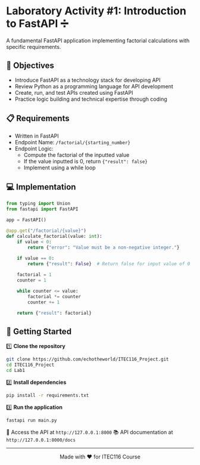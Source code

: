 # Laboratory Activity #1: Introduction to FastAPI ➗

A fundamental FastAPI application implementing factorial calculations with specific requirements.

## 🎯 Objectives

- Introduce FastAPI as a technology stack for developing API
- Review Python as a programming language for API development
- Create, run, and test APIs created using FastAPI
- Practice logic building and technical expertise through coding

## 📋 Requirements

- Written in FastAPI
- Endpoint Name: `/factorial/{starting_number}`
- Endpoint Logic:
  - Compute the factorial of the inputted value
  - If the value inputted is 0, return `{"result": false}`
  - Implement using a while loop

## 💻 Implementation

```python
from typing import Union
from fastapi import FastAPI

app = FastAPI()

@app.get("/factorial/{value}")
def calculate_factorial(value: int):
    if value < 0:
        return {"error": "Value must be a non-negative integer."}
    
    if value == 0:
        return {"result": False}  # Return false for input value of 0

    factorial = 1
    counter = 1

    while counter <= value:
        factorial *= counter
        counter += 1

    return {"result": factorial}
```

## 🚀 Getting Started

1️⃣ **Clone the repository**
```bash
git clone https://github.com/echotheworld/ITEC116_Project.git
cd ITEC116_Project
cd Lab1
```

2️⃣ **Install dependencies**
```bash
pip install -r requirements.txt
```

3️⃣ **Run the application**
```bash
fastapi run main.py
```

📍 Access the API at `http://127.0.0.1:8000`
📚 API documentation at `http://127.0.0.1:8000/docs`

---

<div align="center">
Made with ❤️ for ITEC116 Course
</div> 
